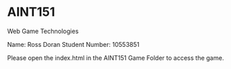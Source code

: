 # AINT151
Web Game Technologies

Name: Ross Doran  Student Number: 10553851


Please open the index.html in the AINT151 Game Folder to access the game.
